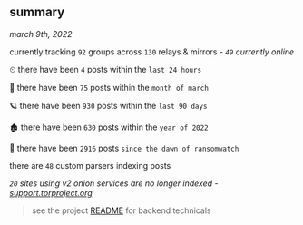 
## summary
_march 9th, 2022_

currently tracking `92` groups across `130` relays & mirrors - _`49` currently online_

⏲ there have been `4` posts within the `last 24 hours`

🦈 there have been `75` posts within the `month of march`

🪐 there have been `930` posts within the `last 90 days`

🏚 there have been `630` posts within the `year of 2022`

🦕 there have been `2916` posts `since the dawn of ransomwatch`

there are `48` custom parsers indexing posts

_`20` sites using v2 onion services are no longer indexed - [support.torproject.org](https://support.torproject.org/onionservices/v2-deprecation/)_

> see the project [README](https://github.com/thetanz/ransomwatch#ransomwatch--) for backend technicals
